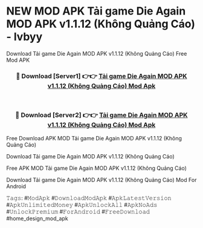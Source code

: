 # NEW MOD APK Tải game Die Again MOD APK v1.1.12 (Không Quảng Cáo) - lvbyy
Download Tải game Die Again MOD APK v1.1.12 (Không Quảng Cáo) Free Mod APK

<div align="center">
<h3>🔴 Download [Server1] 👉👉 <a href="https://apk-comot.site?title=Tải_game_Die_Again_MOD_APK_v1.1.12_(Không_Quảng_Cáo)">Tải game Die Again MOD APK v1.1.12 (Không Quảng Cáo) Mod Apk</a></h3><br>

<h3>🔴 Download [Server2] 👉👉 <a href="https://apk-comot.site?title=Tải_game_Die_Again_MOD_APK_v1.1.12_(Không_Quảng_Cáo)">Tải game Die Again MOD APK v1.1.12 (Không Quảng Cáo) Mod Apk</a></h3>
</div>


Free Download APK MOD Tải game Die Again MOD APK v1.1.12 (Không Quảng Cáo)

Download Tải game Die Again MOD APK v1.1.12 (Không Quảng Cáo) 

Free APK MOD Tải game Die Again MOD APK v1.1.12 (Không Quảng Cáo) 

Download Tải game Die Again MOD APK v1.1.12 (Không Quảng Cáo) Mod For Android

𝚃𝚊𝚐𝚜: #𝙼𝚘𝚍𝙰𝚙𝚔 #𝙳𝚘𝚠𝚗𝚕𝚘𝚊𝚍𝙼𝚘𝚍𝙰𝚙𝚔 #𝙰𝚙𝚔𝙻𝚊𝚝𝚎𝚜𝚝𝚅𝚎𝚛𝚜𝚒𝚘𝚗 #𝙰𝚙𝚔𝚄𝚗𝚕𝚒𝚖𝚒𝚝𝚎𝚍𝙼𝚘𝚗𝚎𝚢 #𝙰𝚙𝚔𝚄𝚗𝚕𝚘𝚌𝚔𝙰𝚕𝚕 #𝙰𝚙𝚔𝙽𝚘𝙰𝚍𝚜 #𝚄𝚗𝚕𝚘𝚌𝚔𝙿𝚛𝚎𝚖𝚒𝚞𝚖 #𝙵𝚘𝚛𝙰𝚗𝚍𝚛𝚘𝚒𝚍 #𝙵𝚛𝚎𝚎𝙳𝚘𝚠𝚗𝚕𝚘𝚊𝚍 #home_design_mod_apk
